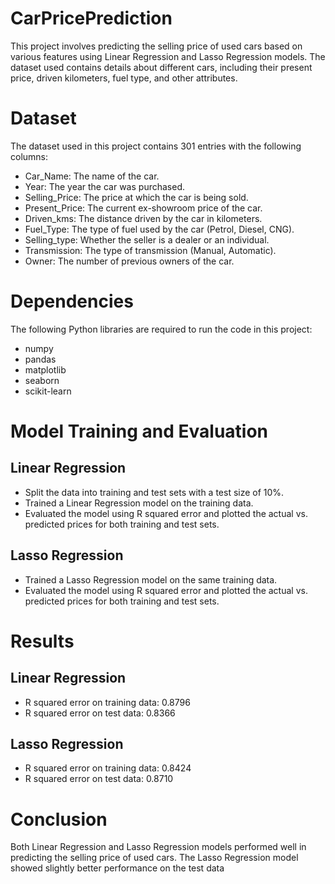 # CarPricePrediction
This project involves predicting the selling price of used cars based on various features using Linear Regression and Lasso Regression models. The dataset used contains details about different cars, including their present price, driven kilometers, fuel type, and other attributes.

# Dataset
The dataset used in this project contains 301 entries with the following columns:

- Car_Name: The name of the car.
- Year: The year the car was purchased.
- Selling_Price: The price at which the car is being sold.
- Present_Price: The current ex-showroom price of the car.
- Driven_kms: The distance driven by the car in kilometers.
- Fuel_Type: The type of fuel used by the car (Petrol, Diesel, CNG).
- Selling_type: Whether the seller is a dealer or an individual.
- Transmission: The type of transmission (Manual, Automatic).
- Owner: The number of previous owners of the car.

# Dependencies
The following Python libraries are required to run the code in this project:

- numpy
- pandas
- matplotlib
- seaborn
- scikit-learn

# Model Training and Evaluation

## Linear Regression
- Split the data into training and test sets with a test size of 10%.
- Trained a Linear Regression model on the training data.
- Evaluated the model using R squared error and plotted the actual vs. predicted prices for both training and test sets.

## Lasso Regression
- Trained a Lasso Regression model on the same training data.
- Evaluated the model using R squared error and plotted the actual vs. predicted prices for both training and test sets.

# Results
## Linear Regression
- R squared error on training data: 0.8796
- R squared error on test data: 0.8366
## Lasso Regression
- R squared error on training data: 0.8424
- R squared error on test data: 0.8710

# Conclusion
Both Linear Regression and Lasso Regression models performed well in predicting the selling price of used cars. The Lasso Regression model showed slightly better performance on the test data
